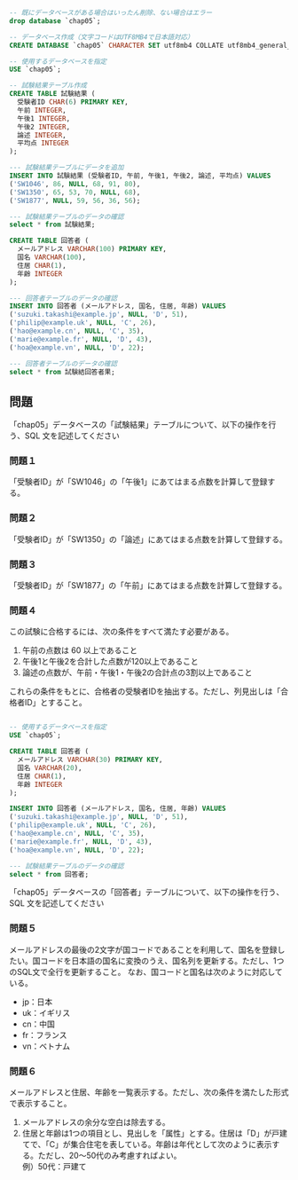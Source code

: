 ```sql
-- 既にデータベースがある場合はいったん削除、ない場合はエラー
drop database `chap05`;

-- データベース作成（文字コードはUTF8MB4で日本語対応）
CREATE DATABASE `chap05` CHARACTER SET utf8mb4 COLLATE utf8mb4_general_ci;

-- 使用するデータベースを指定
USE `chap05`;

-- 試験結果テーブル作成
CREATE TABLE 試験結果 (
  受験者ID CHAR(6) PRIMARY KEY,
  午前 INTEGER,
  午後1 INTEGER,
  午後2 INTEGER,
  論述 INTEGER,
  平均点 INTEGER
);

--- 試験結果テーブルにデータを追加
INSERT INTO 試験結果 (受験者ID, 午前, 午後1, 午後2, 論述, 平均点) VALUES
('SW1046', 86, NULL, 68, 91, 80),
('SW1350', 65, 53, 70, NULL, 68),
('SW1877', NULL, 59, 56, 36, 56);

--- 試験結果テーブルのデータの確認
select * from 試験結果;

CREATE TABLE 回答者 (
  メールアドレス VARCHAR(100) PRIMARY KEY,
  国名 VARCHAR(100),
  住居 CHAR(1),
  年齢 INTEGER
);

--- 回答者テーブルのデータの確認
INSERT INTO 回答者 (メールアドレス, 国名, 住居, 年齢) VALUES
('suzuki.takashi@example.jp', NULL, 'D', 51),
('philip@example.uk', NULL, 'C', 26),
('hao@example.cn', NULL, 'C', 35),
('marie@example.fr', NULL, 'D', 43),
('hoa@example.vn', NULL, 'D', 22);

--- 回答者テーブルのデータの確認
select * from 試験結回答者果;

```

## 問題

「chap05」データベースの「試験結果」テーブルについて、以下の操作を行う、SQL 文を記述してください

### 問題１

「受験者ID」が「SW1046」の「午後1」にあてはまる点数を計算して登録する。

### 問題２

「受験者ID」が「SW1350」の「論述」にあてはまる点数を計算して登録する。

### 問題３

「受験者ID」が「SW1877」の「午前」にあてはまる点数を計算して登録する。

### 問題４

この試験に合格するには、次の条件をすべて満たす必要がある。

1. 午前の点数は 60 以上であること
2. 午後1と午後2を合計した点数が120以上であること
3. 論述の点数が、午前・午後1・午後2の合計点の3割以上であること

これらの条件をもとに、合格者の受験者IDを抽出する。ただし、列見出しは「合格者ID」とすること。

```sql

-- 使用するデータベースを指定
USE `chap05`;

CREATE TABLE 回答者 (
  メールアドレス VARCHAR(30) PRIMARY KEY,
  国名 VARCHAR(20),
  住居 CHAR(1),
  年齢 INTEGER
);

INSERT INTO 回答者 (メールアドレス, 国名, 住居, 年齢) VALUES
('suzuki.takashi@example.jp', NULL, 'D', 51),
('philip@example.uk', NULL, 'C', 26),
('hao@example.cn', NULL, 'C', 35),
('marie@example.fr', NULL, 'D', 43),
('hoa@example.vn', NULL, 'D', 22);

--- 試験結果テーブルのデータの確認
select * from 回答者;

```

「chap05」データベースの「回答者」テーブルについて、以下の操作を行う、SQL 文を記述してください

### 問題５

メールアドレスの最後の2文字が国コードであることを利用して、国名を登録したい。国コードを日本語の国名に変換のうえ、国名列を更新する。ただし、1つのSQL文で全行を更新すること。
なお、国コードと国名は次のように対応している。

- jp：日本
- uk：イギリス
- cn：中国
- fr：フランス
- vn：ベトナム

### 問題６

メールアドレスと住居、年齢を一覧表示する。ただし、次の条件を満たした形式で表示すること。
1. メールアドレスの余分な空白は除去する。
2. 住居と年齢は1つの項目とし、見出しを「属性」とする。住居は「D」が戸建てで、「C」が集合住宅を表している。年齢は年代として次のように表示する。ただし、20～50代のみ考慮すればよい。  
例）50代：戸建て